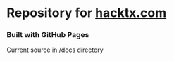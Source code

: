 # Repository for [hacktx.com](http://hacktx.com/) 
### Built with GitHub Pages

Current source in /docs directory
